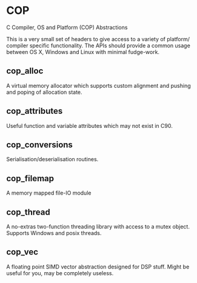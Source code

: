 # COP

C Compiler, OS and Platform (COP) Abstractions

This is a very small set of headers to give access to a variety of platform/
compiler specific functionality. The APIs should provide a common usage
between OS X, Windows and Linux with minimal fudge-work.

## cop_alloc

A virtual memory allocator which supports custom alignment and pushing and
poping of allocation state.

## cop_attributes

Useful function and variable attributes which may not exist in C90.

## cop_conversions

Serialisation/deserialisation routines.

## cop_filemap

A memory mapped file-IO module

## cop_thread

A no-extras two-function threading library with access to a mutex object.
Supports Windows and posix threads.

## cop_vec

A floating point SIMD vector abstraction designed for DSP stuff. Might be
useful for you, may be completely useless.
